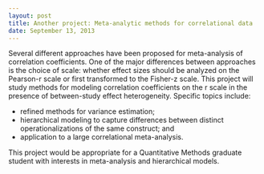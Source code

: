 ```yaml
---
layout: post
title: Another project: Meta-analytic methods for correlational data
date: September 13, 2013
---
```


Several different approaches have been proposed for meta-analysis of correlation coefficients. One of the major differences between approaches is the choice of scale: whether effect sizes should be analyzed on the Pearson-r scale or first transformed to the Fisher-z scale. This project will study methods for modeling correlation coefficients on the r scale in the presence of between-study effect heterogeneity. Specific topics include:

* refined methods for variance estimation;
* hierarchical modeling to capture differences between distinct operationalizations of the same construct; and
* application to a large correlational meta-analysis.

This project would be appropriate for a Quantitative Methods graduate student with interests in meta-analysis and hierarchical models.